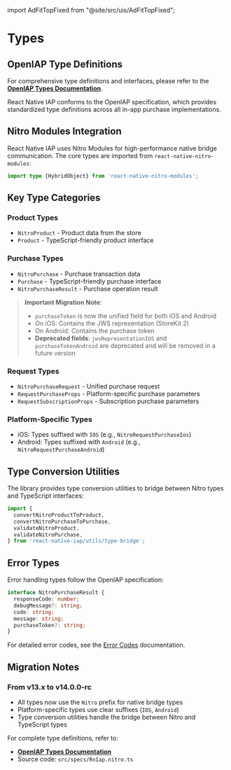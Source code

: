 import AdFitTopFixed from "@site/src/uis/AdFitTopFixed";

# Types

<AdFitTopFixed />

## OpenIAP Type Definitions

For comprehensive type definitions and interfaces, please refer to the **[OpenIAP Types Documentation](https://www.openiap.dev/docs/types)**.

React Native IAP conforms to the OpenIAP specification, which provides standardized type definitions across all in-app purchase implementations.

## Nitro Modules Integration

React Native IAP uses Nitro Modules for high-performance native bridge communication. The core types are imported from `react-native-nitro-modules`:

```typescript
import type {HybridObject} from 'react-native-nitro-modules';
```

## Key Type Categories

### Product Types

- `NitroProduct` - Product data from the store
- `Product` - TypeScript-friendly product interface

### Purchase Types

- `NitroPurchase` - Purchase transaction data
- `Purchase` - TypeScript-friendly purchase interface
- `NitroPurchaseResult` - Purchase operation result

> **Important Migration Note**:
>
> - `purchaseToken` is now the unified field for both iOS and Android
> - On iOS: Contains the JWS representation (StoreKit 2)
> - On Android: Contains the purchase token
> - **Deprecated fields**: `jwsRepresentationIOS` and `purchaseTokenAndroid` are deprecated and will be removed in a future version

### Request Types

- `NitroPurchaseRequest` - Unified purchase request
- `RequestPurchaseProps` - Platform-specific purchase parameters
- `RequestSubscriptionProps` - Subscription purchase parameters

### Platform-Specific Types

- iOS: Types suffixed with `IOS` (e.g., `NitroRequestPurchaseIos`)
- Android: Types suffixed with `Android` (e.g., `NitroRequestPurchaseAndroid`)

## Type Conversion Utilities

The library provides type conversion utilities to bridge between Nitro types and TypeScript interfaces:

```typescript
import {
  convertNitroProductToProduct,
  convertNitroPurchaseToPurchase,
  validateNitroProduct,
  validateNitroPurchase,
} from 'react-native-iap/utils/type-bridge';
```

## Error Types

Error handling types follow the OpenIAP specification:

```typescript
interface NitroPurchaseResult {
  responseCode: number;
  debugMessage?: string;
  code: string;
  message: string;
  purchaseToken?: string;
}
```

For detailed error codes, see the [Error Codes](./error-codes) documentation.

## Migration Notes

### From v13.x to v14.0.0-rc

- All types now use the `Nitro` prefix for native bridge types
- Platform-specific types use clear suffixes (`IOS`, `Android`)
- Type conversion utilities handle the bridge between Nitro and TypeScript types

For complete type definitions, refer to:

- **[OpenIAP Types Documentation](https://www.openiap.dev/docs/types)**
- Source code: `src/specs/RnIap.nitro.ts`
